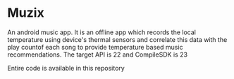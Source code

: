 # Muzix
An android music app.
It is an offline app which records the local temperature using device's thermal sensors and correlate this data with the play countof each song to provide temperature based music recommendations. 
The target API is 22 and CompileSDK is 23

Entire code is available in this repository

